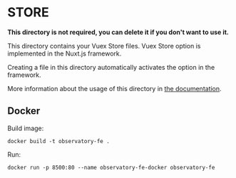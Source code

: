 # STORE

**This directory is not required, you can delete it if you don't want to use it.**

This directory contains your Vuex Store files.
Vuex Store option is implemented in the Nuxt.js framework.

Creating a file in this directory automatically activates the option in the framework.

More information about the usage of this directory in [the documentation](https://nuxtjs.org/guide/vuex-store).

## Docker 
Build image: 
```
docker build -t observatory-fe .
```
Run:
```
docker run -p 8500:80 --name observatory-fe-docker observatory-fe
```